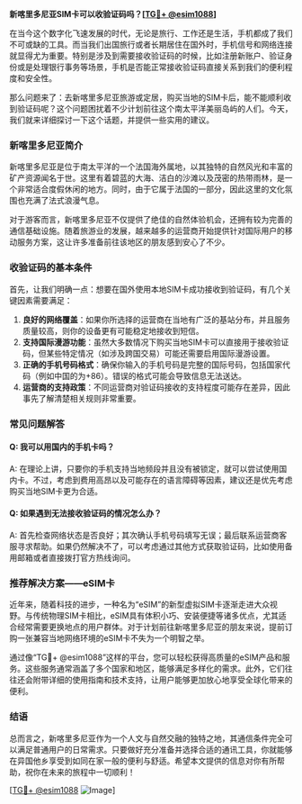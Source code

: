 **新喀里多尼亚SIM卡可以收验证码吗？[[TG💪+ @esim1088](https://t.me/s/esim1088)]**

在当今这个数字化飞速发展的时代，无论是旅行、工作还是生活，手机都成了我们不可或缺的工具。而当我们出国旅行或者长期居住在国外时，手机信号和网络连接就显得尤为重要。特别是涉及到需要接收验证码的时候，比如注册新账户、验证身份或是处理银行事务等场景，手机是否能正常接收验证码直接关系到我们的便利程度和安全性。

那么问题来了：去新喀里多尼亚旅游或定居，购买当地的SIM卡后，能不能顺利收到验证码呢？这个问题困扰着不少计划前往这个南太平洋美丽岛屿的人们。今天，我们就来详细探讨一下这个话题，并提供一些实用的建议。

### 新喀里多尼亚简介

新喀里多尼亚是位于南太平洋的一个法国海外属地，以其独特的自然风光和丰富的矿产资源闻名于世。这里有着碧蓝的大海、洁白的沙滩以及茂密的热带雨林，是一个非常适合度假休闲的地方。同时，由于它属于法国的一部分，因此这里的文化氛围也充满了法式浪漫气息。

对于游客而言，新喀里多尼亚不仅提供了绝佳的自然体验机会，还拥有较为完善的通信基础设施。随着旅游业的发展，越来越多的运营商开始提供针对国际用户的移动服务方案，这让许多准备前往该地区的朋友感到安心了不少。

### 收验证码的基本条件

首先，让我们明确一点：想要在国外使用本地SIM卡成功接收到验证码，有几个关键因素需要满足：

1. **良好的网络覆盖**：如果你所选择的运营商在当地有广泛的基站分布，并且服务质量较高，则你的设备更有可能稳定地接收到短信。
2. **支持国际漫游功能**：虽然大多数情况下购买当地SIM卡可以直接用于接收验证码，但某些特定情况（如涉及跨国交易）可能还需要启用国际漫游设置。
3. **正确的手机号码格式**：确保你输入的手机号码是完整的国际号码，包括国家代码（例如中国的为+86）。错误的格式可能会导致信息无法送达。
4. **运营商的支持政策**：不同运营商对验证码接收的支持程度可能存在差异，因此事先了解清楚相关规则非常重要。

### 常见问题解答

#### Q: 我可以用国内的手机卡吗？
A: 在理论上讲，只要你的手机支持当地频段并且没有被锁定，就可以尝试使用国内卡。不过，考虑到费用高昂以及可能存在的语言障碍等因素，建议还是优先考虑购买当地SIM卡更为合适。

#### Q: 如果遇到无法接收验证码的情况怎么办？
A: 首先检查网络状态是否良好；其次确认手机号码填写无误；最后联系运营商客服寻求帮助。如果仍然解决不了，可以考虑通过其他方式获取验证码，比如使用备用邮箱或者直接拨打官方热线询问。

### 推荐解决方案——eSIM卡

近年来，随着科技的进步，一种名为“eSIM”的新型虚拟SIM卡逐渐走进大众视野。与传统物理SIM卡相比，eSIM具有体积小巧、安装便捷等诸多优点，尤其适合经常需要更换地点的用户群体。对于计划前往新喀里多尼亚的朋友来说，提前订购一张兼容当地网络环境的eSIM卡不失为一个明智之举。

通过像“TG💪+ @esim1088”这样的平台，您可以轻松获得高质量的eSIM产品和服务。这些服务通常涵盖了多个国家和地区，能够满足多样化的需求。此外，它们往往还会附带详细的使用指南和技术支持，让用户能够更加放心地享受全球化带来的便利。

### 结语

总而言之，新喀里多尼亚作为一个人文与自然交融的独特之地，其通信条件完全可以满足普通用户的日常需求。只要做好充分准备并选择合适的通讯工具，你就能够在异国他乡享受到如同在家一般的便利与舒适。希望本文提供的信息对你有所帮助，祝你在未来的旅程中一切顺利！

[[TG💪+ @esim1088](https://t.me/s/esim1088) ![Image](https://i.postimg.cc/4NQfJmqS/Snipaste-2025-05-13-00-14-12.png)]